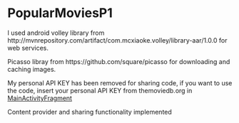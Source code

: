 # PopularMoviesP1

<p>I used android volley library from http://mvnrepository.com/artifact/com.mcxiaoke.volley/library-aar/1.0.0 for web services.</p>
<p>Picasso libray from https://github.com/square/picasso for downloading and caching images.</p>

My personal API KEY has been removed for sharing code, if you want to use the code, insert your personal API KEY from themoviedb.org in [MainActivityFragment](https://github.com/yauma/PopularMoviesP1/blob/master/app/src/main/java/com/example/jaimequeralt/popularmovies/MainActivityFragment.java)

<p> Content provider and sharing functionality implemented</p>
